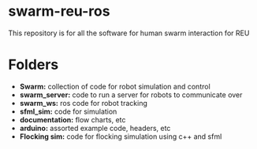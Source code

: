 # swarm-reu-ros
This repository is for all the software for human swarm interaction for REU

# Folders
- **Swarm:** collection of code for robot simulation and control
- **swarm_server:** code to run a server for robots to communicate over
- **swarm_ws:** ros code for robot tracking
- **sfml_sim:** code for simulation
- **documentation:** flow charts, etc
- **arduino:** assorted example code, headers, etc
- **Flocking sim:** code for flocking simulation using c++ and sfml
